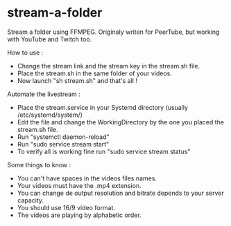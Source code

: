 # stream-a-folder
Stream a folder using FFMPEG. Originaly writen for PeerTube, but working with YouTube and Twitch too.

How to use :
- Change the stream link and the stream key in the stream.sh file.
- Place the stream.sh in the same folder of your videos.
- Now launch "sh stream.sh" and that's all !

Automate the livestream :
- Place the stream.service in your Systemd directory (usually /etc/systemd/system/)
- Edit the file and change the WorkingDirectory by the one you placed the stream.sh file.
- Run "systemctl daemon-reload"
- Run "sudo service stream start"
- To verify all is working fine run "sudo service stream status"

Some things to know :
- You can't have spaces in the videos files names.
- Your videos must have the .mp4 extension.
- You can change de output resolution and bitrate depends to your server capacity.
- You should use 16/9 video format.
- The videos are playing by alphabetic order.

